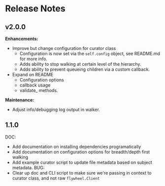 # Release Notes

## v2.0.0

__Enhancements:__

* Improve but change configuration for curator class
  * Configuration is now set via the `self.config` object, see README.md for more info.
  * Adds ability to stop walking at certain level of the hierarchy.
  * Adds ability to prevent queueing children via a custom callback.
* Expand on README
  * Configuration options
  * callback usage
  * validate_<container> methods.

__Maintenance:__

* Adjust info/debugging log output in walker.

## 1.1.0
DOC:
* Add documentation on installing dependencies programatically
* Add documentation on configuration options for breadth/depth first walking
* Add example curator script to update file metadata based on subject metadata.
BUG:
* Clear up doc and CLI script to make sure we're passing in context to curator class, and not raw `flywheel.Client`
